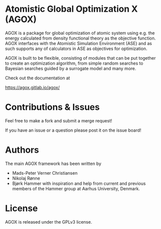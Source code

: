 # Atomistic Global Optimization X (AGOX)

AGOX is a package for global optimization of atomic system using e.g. the energy 
calculated from density functional theory as the objective function. AGOX interfaces 
with the Atomistic Simulation Environment (ASE) and as such supports any of 
calculators in ASE as objectives for optimization. 

AGOX is built to be flexible, consisting of modules that can be put together to 
create an optimization algorithm, from simple random searches to Bayesian searches 
guided by a surrogate model and many more. 

Check out the documentation at 

https://agox.gitlab.io/agox/

# Contributions & Issues 

Feel free to make a fork and submit a merge request! 

If you have an issue or a question please post it on the issue board! 

# Authors 

The main AGOX framework has been written by 
* Mads-Peter Verner Christiansen
* Nikolaj Rønne
* Bjørk Hammer
with inspiration and help from current and previous members of the Hammer group at Aarhus University, Denmark.

# License

AGOX is released under the GPLv3 license. 


